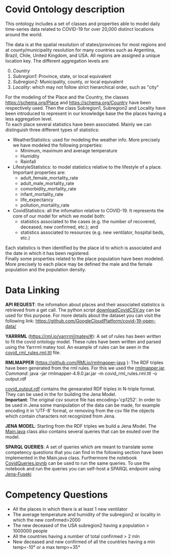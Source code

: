 # Covid Ontology description

This ontology includes a set of classes and properties able to model 
daily time-series data related to COVID-19 for over 20,000 distinct locations around the world.<br>
<p>
The data is at the spatial resolution of states/provinces for most regions and at 
county/municipality resolution for many countries such as Argentina, Brazil, Chile, United Kingdom, and USA. 
All regions are assigned a unique location key. The different aggregation levels are:

0. *Country*
1. *Subregion1*:  Province, state, or local equivalent
2. *Subregion2*: Municipality, county, or local equivalent
3. *Locality*: which may not follow strict hierarchical order, such as "city"

For the modeling of the Place and the Country, the classes https://schema.org/Place and https://schema.org/Country have been respectively used. 
Then the class Subregion1, Subregion2 and Locality have been introduced to represent in our knowledge base the the places having a less aggregation level.<br>
To each place several statistics have been associated. Mainly we can distinguish three different types of statistics:

* WeatherStatistics: used for modeling the weather info. More precisely we have modeled the following properties:
	* Minimum, maximum and average temperature
	* Humidity
	* Rainfall
* LifestyleStatistics: to model statistics relative to the lifestyle of a place. Important properties are:
	* adult_female_mortality_rate
	* adult_male_mortality_rate
	* comorbidity_mortality_rate
	* infant_mortality_rate
	* life_expectancy
	* pollution_mortality_rate
* CovidStatistics: all the infomation relative to COVID-19. It represents the core of our model for which we model both:
	* statistics associated to the cases (e.g. the number of recovered, deceased, new confirmed, etc.); and
	* statistics associated to resources (e.g. new ventilator, hospital beds, etc.)

Each statistics is then identified by the place id to which is associated and the date in which it has been registered. <br>
Finally some properties related to the place population have been modeled. 
More precisely to each place may be defined the male and the female population and the population density.<br>


# Data Linking
**API REQUEST**: the infomation about places and their associated statistics is retrieved from a get call. 
The python script [downloadCovidCSV.py](downloadCovidCSV.py) can be used for this purpose. 
For more details about the dataset you can visit the following link:
https://github.com/GoogleCloudPlatform/covid-19-open-data/

**YARRRML** (https://rml.io/yarrrml/matey/#): A set of rules has been written to fit the covid ontology model. 
These rules have been written and parsed using the Yarrrml matey tool. An example of rules can be seen in the [covid_rml_rules.rml.ttl](covid_rml_rules.rml.ttl) file.

**RMLMAPPER** (https://github.com/RMLio/rmlmapper-java ): The RDF triples have been generated from the rml rules. For this we used the [rmlmapper.jar](./../rmlmapper-4.9.0.jar).
<br> *Command*: java -jar rmlmapper-4.9.0.jar.jar -m covid_rml_rules.rml.ttl -o output.rdf

[covid_output.rdf](covid_output.rdf) contains the genearated RDF triples in N-triple format. They can be used in the for building the Jena Model.<br>
**Important**: The original csv source file has encoding='cp1252'. In order to be used in Jena some manipulation of the data can be made, 
for example encoding it in 'UTF-8' format, or removing from the csv file the objects which contain characters not recognized from Jena.

**JENA MODEL**: Starting from the RDF triples we build a Jena Model. The [Main.java](kecovid/src/main/java/Main.java) class also contains several queries that can be exuted over the model.

**SPARQL QUERIES**: A set of queries which are meant to translate some competency questions that you can find in the following section
 have been implemented in the Main.java class. Furthermore the notebook [CovidQueries.ipynb](./CovidQueries.ipynb) can be used to run the same queries.
To use the notebook and run the queries you can self-host a SPARQL endpoint using [Jena-Fuseki](https://jena.apache.org/documentation/fuseki2/)

# Competency Questions

* All the places in which there is at least 1 new ventilator
* The average temperature and humidity of the subregion2 or locality in which the new confirmed>2000
* The new deceased of the USA subregion2 having a population > 1000000 people
* All the countries having a number of total confirmed > 2 mln
* New deceased and new confirmed of all the countries having a min temp<-10° or a max temp>+35°